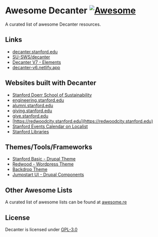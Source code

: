 # Awesome Decanter [![Awesome](https://cdn.jsdelivr.net/gh/sindresorhus/awesome@d7305f38d29fed78fa85652e3a63e154dd8e8829/media/badge.svg)](https://github.com/sindresorhus/awesome)

A curated list of awesome Decanter resources.

## Links
- [decanter.stanford.edu](https://decanter.stanford.edu)
- [SU-SWS/decanter](https://github.com/SU-SWS/decanter)
- [Decanter V7 - Elements](https://decanter-v7.netlify.app)
- [decanter-v6.netlify.app](https://decanter-v6.netlify.app)

## Websites built with Decanter
- [Stanford Doerr School of Sustainability](https://sustainability.stanford.edu)
- [engineering.stanford.edu](https://engineering.stanford.edu)
- [alumni.stanford.edu](https://alumni.stanford.edu)
- [giving.stanford.edu](https://giving.stanford.edu)
- [give.stanford.edu](https://give.stanford.edu)
- [https://redwoodcity.stanford.edu](https://redwoodcity.stanford.edu)
- [Stanford Events Calendar on Localist](https://events.stanford.edu)
- [Stanford Libraries](https://library.stanford.edu)

## Themes/Tools/Frameworks
- [Stanford Basic - Drupal Theme](https://github.com/su-sws/stanford_basic/)
- [Redwood - Wordpress Theme](https://drive.google.com/file/d/1VWwgp0pWy6pANO-i7LBSFJr-U1khhQWp/view)
- [Backdrop Theme](https://github.com/borisay/backdrop_decanter)
- [Jumpstart UI - Drupal Components](https://github.com/SU-SWS/jumpstart_ui)

## Other Awesome Lists
A curated list of awesome lists can be found at [awesome.re](https://awesome.re/)

## License
Decanter is licensed under [GPL-3.0](/LICENSE.md)
